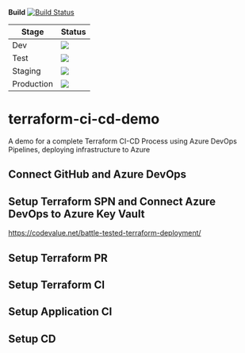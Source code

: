 **Build** [![Build Status](https://dev.azure.com/jungodevops/Multiple-CI-Single-CD/_apis/build/status/Terraform-CI?branchName=master)](https://dev.azure.com/jungodevops/Multiple-CI-Single-CD/_build/latest?definitionId=12&branchName=master)

| Stage      | Status                                                                                                                  |
| ---------- | ----------------------------------------------------------------------------------------------------------------------- |
| Dev        | <img src="https://vsrm.dev.azure.com/jungodevops/_apis/public/Release/badge/b453e6a9-9219-4db4-b3fb-5d2a6c4f43df/1/1"/> |
| Test       | <img src=https://vsrm.dev.azure.com/jungodevops/_apis/public/Release/badge/b453e6a9-9219-4db4-b3fb-5d2a6c4f43df/1/3>    |
| Staging    | <img src="https://vsrm.dev.azure.com/jungodevops/_apis/public/Release/badge/b453e6a9-9219-4db4-b3fb-5d2a6c4f43df/1/4"/> |
| Production | <img src="https://vsrm.dev.azure.com/jungodevops/_apis/public/Release/badge/b453e6a9-9219-4db4-b3fb-5d2a6c4f43df/1/5"/> |

# terraform-ci-cd-demo

A demo for a complete Terraform CI-CD Process using Azure DevOps Pipelines, deploying infrastructure to Azure

## Connect GitHub and Azure DevOps

## Setup Terraform SPN and Connect Azure DevOps to Azure Key Vault

https://codevalue.net/battle-tested-terraform-deployment/

## Setup Terraform PR

## Setup Terraform CI

## Setup Application CI

## Setup CD
